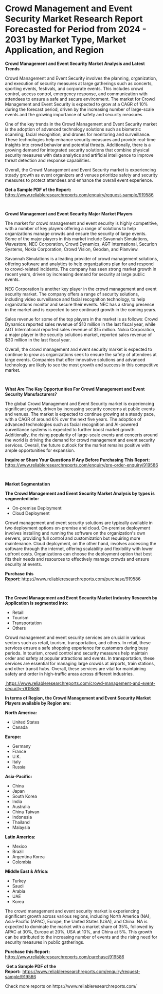 <p><h1>Crowd Management and Event Security Market Research Report Forecasted for Period from 2024 -  2031 by Market Type, Market Application, and Region</h1></p><p><strong>Crowd Management and Event Security Market Analysis and Latest Trends</strong></p>
<p><p>Crowd Management and Event Security involves the planning, organization, and execution of security measures at large gatherings such as concerts, sporting events, festivals, and corporate events. This includes crowd control, access control, emergency response, and communication with attendees to ensure a safe and secure environment. The market for Crowd Management and Event Security is expected to grow at a CAGR of 10% during the forecast period, driven by the increasing number of large-scale events and the growing importance of safety and security measures.</p><p>One of the key trends in the Crowd Management and Event Security market is the adoption of advanced technology solutions such as biometric scanning, facial recognition, and drones for monitoring and surveillance. These technologies help enhance security measures and provide real-time insights into crowd behavior and potential threats. Additionally, there is a growing demand for integrated security solutions that combine physical security measures with data analytics and artificial intelligence to improve threat detection and response capabilities.</p><p>Overall, the Crowd Management and Event Security market is experiencing steady growth as event organizers and venues prioritize safety and security measures to protect attendees and enhance the overall event experience.</p></p>
<p><strong>Get a Sample PDF of the Report:&nbsp;</strong> <a href="https://www.reliableresearchreports.com/enquiry/request-sample/919586">https://www.reliableresearchreports.com/enquiry/request-sample/919586</a></p>
<p>&nbsp;</p>
<p><strong>Crowd Management and Event Security Major Market Players</strong></p>
<p><p>The market for crowd management and event security is highly competitive, with a number of key players offering a range of solutions to help organizations manage crowds and ensure the security of large events. Some of the major players in this market include Savannah Simulations, Wavestore, NEC Corporation, Crowd Dynamics, AGT International, Securion Systems, Nokia Corporation, Crowd Vision, Geodan, and Planview.</p><p>Savannah Simulations is a leading provider of crowd management solutions, offering software and analytics to help organizations plan for and respond to crowd-related incidents. The company has seen strong market growth in recent years, driven by increasing demand for security at large public events.</p><p>NEC Corporation is another key player in the crowd management and event security market. The company offers a range of security solutions, including video surveillance and facial recognition technology, to help organizations monitor and secure their events. NEC has a strong presence in the market and is expected to see continued growth in the coming years.</p><p>Sales revenue for some of the top players in the market is as follows: Crowd Dynamics reported sales revenue of $10 million in the last fiscal year, while AGT International reported sales revenue of $15 million. Nokia Corporation, a major player in the security solutions market, reported sales revenue of $30 million in the last fiscal year.</p><p>Overall, the crowd management and event security market is expected to continue to grow as organizations seek to ensure the safety of attendees at large events. Companies that offer innovative solutions and advanced technology are likely to see the most growth and success in this competitive market.</p></p>
<p>&nbsp;</p>
<p><strong>What Are The Key Opportunities For Crowd Management and Event Security Manufacturers?</strong></p>
<p><p>The global Crowd Management and Event Security market is experiencing significant growth, driven by increasing security concerns at public events and venues. The market is expected to continue growing at a steady pace, with a CAGR of around 6% over the next five years. The adoption of advanced technologies such as facial recognition and AI-powered surveillance systems is expected to further boost market growth. Additionally, the rising popularity of large-scale events and concerts around the world is driving the demand for crowd management and event security services. Overall, the future outlook for the market remains positive with ample opportunities for expansion.</p></p>
<p><strong>Inquire or Share Your Questions If Any Before Purchasing This Report:</strong> <a href="https://www.reliableresearchreports.com/enquiry/pre-order-enquiry/919586">https://www.reliableresearchreports.com/enquiry/pre-order-enquiry/919586</a></p>
<p>&nbsp;</p>
<p><strong>Market Segmentation</strong></p>
<p><strong>The Crowd Management and Event Security Market Analysis by types is segmented into:</strong></p>
<p><ul><li>On-premise Deployment</li><li>Cloud Deployment</li></ul></p>
<p><p>Crowd management and event security solutions are typically available in two deployment options on-premise and cloud. On-premise deployment involves installing and running the software on the organization's own servers, providing full control and customization but requiring more maintenance. Cloud deployment, on the other hand, involves accessing the software through the internet, offering scalability and flexibility with lower upfront costs. Organizations can choose the deployment option that best fits their needs and resources to effectively manage crowds and ensure security at events.</p></p>
<p><strong>Purchase this Report:&nbsp;</strong><a href="https://www.reliableresearchreports.com/purchase/919586">https://www.reliableresearchreports.com/purchase/919586</a></p>
<p>&nbsp;</p>
<p><strong>The Crowd Management and Event Security Market Industry Research by Application is segmented into:</strong></p>
<p><ul><li>Retail</li><li>Tourism</li><li>Transportation</li><li>Others</li></ul></p>
<p><p>Crowd management and event security services are crucial in various sectors such as retail, tourism, transportation, and others. In retail, these services ensure a safe shopping experience for customers during busy periods. In tourism, crowd control and security measures help maintain order and safety at popular attractions and events. In transportation, these services are essential for managing large crowds at airports, train stations, and other transit hubs. Overall, these services are vital for maintaining safety and order in high-traffic areas across different industries.</p></p>
<p><a href="https://www.reliableresearchreports.com/crowd-management-and-event-security-r919586">&nbsp;https://www.reliableresearchreports.com/crowd-management-and-event-security-r919586</a></p>
<p><strong>In terms of Region, the Crowd Management and Event Security Market Players available by Region are:</strong></p>
<p>
    <p> <strong> North America: </strong>
        <ul>
            <li>United States</li>
            <li>Canada</li>
        </ul>
        </p> 
    <p> <strong> Europe: </strong>
        <ul>
            <li>Germany</li>
            <li>France</li>
            <li>U.K.</li>
            <li>Italy</li>
            <li>Russia</li>
        </ul>
        </p> 
    <p> <strong> Asia-Pacific: </strong>
        <ul>
            <li>China</li>
            <li>Japan</li>
            <li>South Korea</li>
            <li>India</li>
            <li>Australia</li>
            <li>China Taiwan</li>
            <li>Indonesia</li>
            <li>Thailand</li>
            <li>Malaysia</li>
        </ul>
        </p> 
    <p> <strong> Latin America: </strong>
        <ul>
            <li>Mexico</li>
            <li>Brazil</li>
            <li>Argentina Korea</li>
            <li>Colombia</li>
        </ul>
        </p> 
    <p> <strong> Middle East & Africa: </strong>
        <ul>
            <li>Turkey</li>
            <li>Saudi</li>
            <li>Arabia</li>
            <li>UAE</li>
            <li>Korea</li>
        </ul>
    </p>
    </p>
<p><p>The crowd management and event security market is experiencing significant growth across various regions, including North America (NA), Asia-Pacific (APAC), Europe, the United States (USA), and China. NA is expected to dominate the market with a market share of 35%, followed by APAC at 30%, Europe at 20%, USA at 10%, and China at 5%. This growth can be attributed to the increasing number of events and the rising need for security measures in public gatherings.</p></p>
<p><strong>Purchase this Report: </strong><a href="https://www.reliableresearchreports.com/purchase/919586">https://www.reliableresearchreports.com/purchase/919586</a></p>
<p>&nbsp;<strong>Get a Sample PDF of the Report:&nbsp;&nbsp;</strong><a href="https://www.reliableresearchreports.com/enquiry/request-sample/919586">https://www.reliableresearchreports.com/enquiry/request-sample/919586</a></p>
<p><strong></strong></p>
<p>Check more reports on https://www.reliableresearchreports.com/</p>